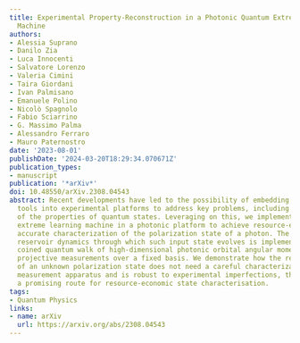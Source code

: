 ```yaml
---
title: Experimental Property-Reconstruction in a Photonic Quantum Extreme Learning
  Machine
authors:
- Alessia Suprano
- Danilo Zia
- Luca Innocenti
- Salvatore Lorenzo
- Valeria Cimini
- Taira Giordani
- Ivan Palmisano
- Emanuele Polino
- Nicolò Spagnolo
- Fabio Sciarrino
- G. Massimo Palma
- Alessandro Ferraro
- Mauro Paternostro
date: '2023-08-01'
publishDate: '2024-03-20T18:29:34.070671Z'
publication_types:
- manuscript
publication: '*arXiv*'
doi: 10.48550/arXiv.2308.04543
abstract: Recent developments have led to the possibility of embedding machine learning
  tools into experimental platforms to address key problems, including the characterization
  of the properties of quantum states. Leveraging on this, we implement a quantum
  extreme learning machine in a photonic platform to achieve resource-efficient and
  accurate characterization of the polarization state of a photon. The underlying
  reservoir dynamics through which such input state evolves is implemented using the
  coined quantum walk of high-dimensional photonic orbital angular momentum, and performing
  projective measurements over a fixed basis. We demonstrate how the reconstruction
  of an unknown polarization state does not need a careful characterization of the
  measurement apparatus and is robust to experimental imperfections, thus representing
  a promising route for resource-economic state characterisation.
tags:
- Quantum Physics
links:
- name: arXiv
  url: https://arxiv.org/abs/2308.04543
---
```

